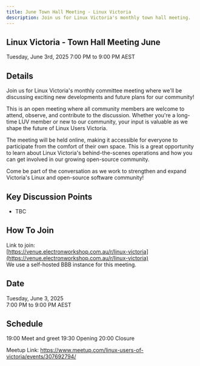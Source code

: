 ```yaml
---
title: June Town Hall Meeting - Linux Victoria
description: Join us for Linux Victoria's monthly town hall meeting. 
---
```


## Linux Victoria - Town Hall Meeting June

Tuesday, June 3rd, 2025
7:00 PM to 9:00 PM AEST

## Details

Join us for Linux Victoria's monthly committee meeting where we'll be discussing exciting new developments and future plans for our community!

This is an open meeting where all community members are welcome to attend, observe, and contribute to the discussion. Whether you're a long-time LUV member or new to our community, your input is valuable as we shape the future of Linux Users Victoria.

The meeting will be held online, making it accessible for everyone to participate from the comfort of their own space. This is a great opportunity to learn about Linux Victoria's behind-the-scenes operations and how you can get involved in our growing open-source community.

Come be part of the conversation as we work to strengthen and expand Victoria's Linux and open-source software community!

## Key Discussion Points

- TBC

## How To Join

Link to join:  
[https://venue.electronworkshop.com.au/r/linux-victoria](https://venue.electronworkshop.com.au/r/linux-victoria)  
We use a self-hosted BBB instance for this meeting.

## Date
Tuesday, June 3, 2025  
7:00 PM to 9:00 PM AEST

## Schedule

19:00 Meet and greet
19:30 Opening
20:00 Closure


Meetup Link:
<https://www.meetup.com/linux-users-of-victoria/events/307692794/>
